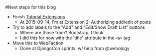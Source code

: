#Next steps for this blog

-  Finish [Tutorial Extensions](https://www.gitbook.com/book/djangogirls/django-girls-tutorial-extensions/details)
    +  At 2015-09-14, I'm at Extension 2: Authorizing add/edit of posts
-  Try to add labels to the "Add" and "Edit/Show Draft List" buttons
    +  Where are those from? Bootstrap, I think.
    +  I did this for now with the 'title' attribute in the `<a>` tag
-  Move this to WebFaction
    -  Done at DjangoCon sprints, w/ help from @webology